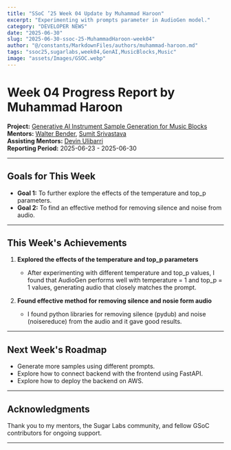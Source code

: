 ```yaml
---
title: "SSoC ’25 Week 04 Update by Muhammad Haroon"
excerpt: "Experimenting with prompts parameter in AudioGen model."
category: "DEVELOPER NEWS"
date: "2025-06-30"
slug: "2025-06-30-ssoc-25-MuhammadHaroon-week04"
author: "@/constants/MarkdownFiles/authors/muhammad-haroon.md"
tags: "ssoc25,sugarlabs,week04,GenAI,MusicBlocks,Music"
image: "assets/Images/GSOC.webp"
---
```


<!-- markdownlint-disable -->

# Week 04 Progress Report by Muhammad Haroon

**Project:** [Generative AI Instrument Sample Generation for Music Blocks](https://github.com/sugarlabs/GSoC/blob/master/Ideas-2025.md#Generative-AI-Instrument-Sample-Generation-for-Music-Blocks)  
**Mentors:** [Walter Bender](https://github.com/walterbender), [Sumit Srivastava](https://github.com/sum2it)  
**Assisting Mentors:** [Devin Ulibarri](https://github.com/pikurasa)  
**Reporting Period:** 2025-06-23 - 2025-06-30    

---

## Goals for This Week

- **Goal 1:** To further explore the effects of the temperature and top_p parameters.
- **Goal 2:** To find an effective method for removing silence and noise from audio.

---

## This Week's Achievements

1. **Explored the effects of the temperature and top_p parameters**  
   - After experimenting with different temperature and top_p values, I found that AudioGen performs well with temperature = 1 and top_p = 1 values, generating audio that closely matches the prompt.

2. **Found effective method for removing silence and nosie form audio**  
   - I found python libraries for removing silence (pydub) and noise (noisereduce) from the audio and it gave good results.

---

## Next Week's Roadmap

- Generate more samples using different prompts.
- Explore how to connect backend with the frontend using FastAPI.
- Explore how to deploy the backend on AWS.

---

## Acknowledgments

Thank you to my mentors, the Sugar Labs community, and fellow GSoC contributors for ongoing support.

---